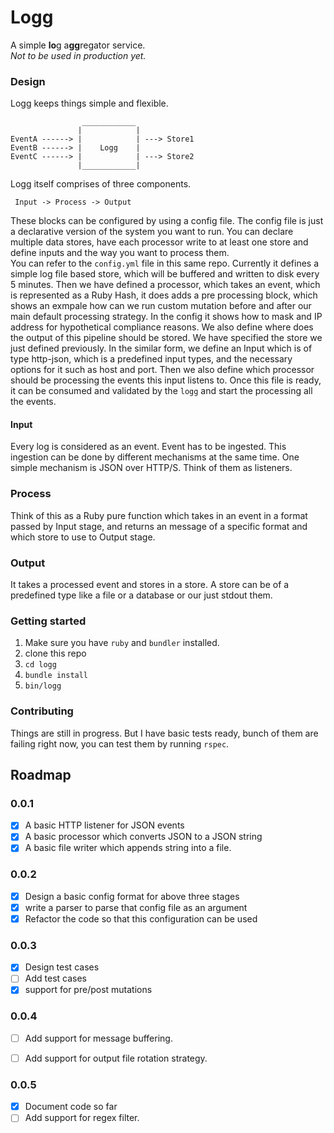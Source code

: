 # Logg

A simple **lo**g a**gg**regator service.       
*Not to be used in production yet.*

### Design
Logg keeps things simple and flexible. 

                    ____________        
                   |            |       
    EventA ------> |            | ---> Store1        
    EventB ------> |    Logg    |        
    EventC ------> |            | ---> Store2      
                   |____________|        


Logg itself comprises of three components.

     Input -> Process -> Output

These blocks can be configured by using a config file. The config file is just a declarative version of the system you want to run. You can declare multiple data stores, have each processor write to at least one store and define inputs and the way you want to process them.       
You can refer to the `config.yml` file in this same repo. Currently it defines a simple log file based store, which will be buffered and written to disk every 5 minutes. Then we have defined a processor, which takes an event, which is represented as a Ruby Hash, it does adds a pre processing block, which shows an exmpale how can we run custom mutation before and after our main default processing strategy. In the config it shows how to mask and IP address for hypothetical compliance reasons. We also define where does the output of this pipeline should be stored. We have specified the store we just defined previously. In the similar form, we define an Input which is of type http-json, which is a predefined input types, and the necessary options for it such as host and port. Then we also define which processor should be processing the events this input listens to. Once this file is ready, it can be consumed and validated by the `logg` and start the processing all the events. 

#### Input
Every log is considered as an event. Event has to be ingested. This ingestion can be done by different mechanisms at the same time. One simple mechanism is JSON over HTTP/S. Think of them as listeners.

### Process
Think of this as a Ruby pure function which takes in an event in a format passed by Input stage, and returns an message of a specific format and which store to use to Output stage.

### Output
It takes a processed event and stores in a store. A store can be of a predefined type like a file or a database or our just stdout them.

### Getting started       
1. Make sure you have `ruby` and `bundler` installed.
2. clone this repo
3. `cd logg`
4. `bundle install`
5. `bin/logg`

### Contributing
Things are still in progress. But I have basic tests ready, bunch of them are failing right now, you can test them by running `rspec`.

## Roadmap      
### 0.0.1
- [x] A basic HTTP listener for JSON events
- [x] A basic processor which converts JSON to a JSON string
- [x] A basic file writer which appends string into a file.

### 0.0.2     
- [x] Design a basic config format for above three stages
- [x] write a parser to parse that config file as an argument
- [x] Refactor the code so that this configuration can be used

### 0.0.3        
- [x] Design test cases
- [ ] Add test cases 
- [x] support for pre/post mutations

### 0.0.4      
- [ ] Add support for message buffering.
- [ ] Add support for output file rotation strategy. 


### 0.0.5     
- [x] Document code so far
- [ ] Add support for regex filter. 
